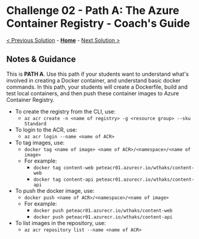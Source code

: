 # Challenge 02 - Path A: The Azure Container Registry - Coach's Guide

[< Previous Solution](./Solution-01A.md) - **[Home](./README.md)** - [Next Solution >](./Solution-03.md)

## Notes & Guidance

This is **PATH A**. Use this path if your students want to understand what's involved in creating a Docker container, and understand basic docker commands.  In this path, your students will create a Dockerfile, build and test local containers, and then push these container images to Azure Container Registry.

- To create the registry from the CLI, use:
    - `az acr create -n <name of registry> -g <resource group> --sku Standard`
- To login to the ACR, use:
    - `az acr login --name <name of ACR>`
- To tag images, use:
    - `docker tag <name of image> <name of ACR>/<namespace>/<name of image>`
    - For example:
        - `docker tag content-web peteacr01.azurecr.io/wthaks/content-web`
        - `docker tag content-api peteacr01.azurecr.io/wthaks/content-api`
- To push the docker image, use:
    - `docker push <name of ACR>/<namespace>/<name of image> `
    - For example:
        - `docker push peteacr01.azurecr.io/wthaks/content-web `
        - `docker push peteacr01.azurecr.io/wthaks/content-api`
- To list images in the repository, use:
    - `az acr repository list --name <name of ACR>`
